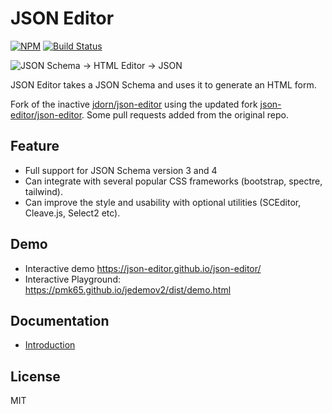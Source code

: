 JSON Editor
===========

[![NPM][npm]][npm-url]
[![Build Status][travis]][travis-url]

![JSON Schema -> HTML Editor -> JSON][editor]

JSON Editor takes a JSON Schema and uses it to generate an HTML form.

Fork of the inactive [jdorn/json-editor](https://github.com/jdorn/json-editor) using the updated fork [json-editor/json-editor](https://github.com/json-editor/json-editor).
Some pull requests added from the original repo.

## Feature

* Full support for JSON Schema version 3 and 4
* Can integrate with several popular CSS frameworks (bootstrap, spectre, tailwind).
* Can improve the style and usability with optional utilities (SCEditor, Cleave.js, Select2 etc).

## Demo

* Interactive demo https://json-editor.github.io/json-editor/
* Interactive Playground: https://pmk65.github.io/jedemov2/dist/demo.html

## Documentation

* [Introduction](https://json-editor.github.io/#/introduction)

## License

MIT

[npm]: https://badge.fury.io/js/%40json-editor%2Fjson-editor.svg
[npm-url]: https://badge.fury.io/js/%40json-editor%2Fjson-editor

[travis]: https://travis-ci.org/json-editor/json-editor.svg?branch=master
[travis-url]: https://travis-ci.org/json-editor/json-editor

[editor]: https://json-editor.github.io/json-editor/images/jsoneditor.png
